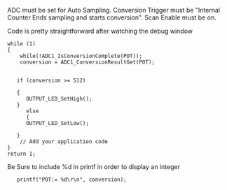 ADC must be set for Auto Sampling. Conversion Trigger must be "Internal Counter Ends sampling and starts conversion". Scan Enable must be on.

Code is pretty straightforward after watching the debug window

    while (1)
    {       
        while(!ADC1_IsConversionComplete(POT));
        conversion = ADC1_ConversionResultGet(POT);        

        
       if (conversion >= 512)
       
       {
          OUTPUT_LED_SetHigh();
       }  
          else
          {      
          OUTPUT_LED_SetLow();    
           
       }
        // Add your application code
    }
    return 1; 

Be Sure to include %d in printf in order to display an integer


       printf("POT:= %d\r\n", conversion);
